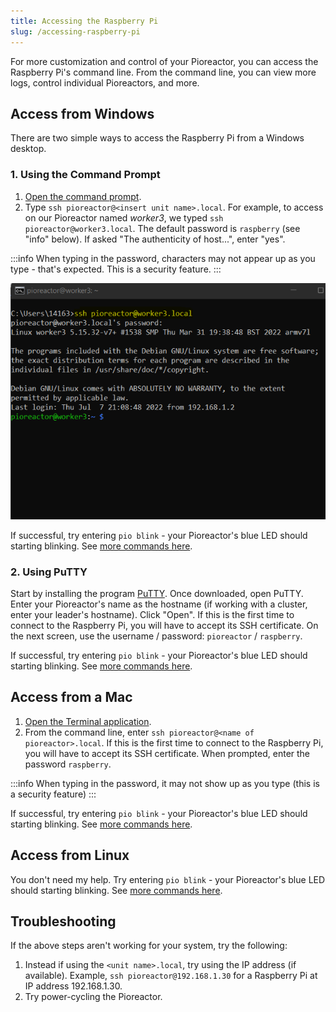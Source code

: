 ```yaml
---
title: Accessing the Raspberry Pi
slug: /accessing-raspberry-pi
---
```



For more customization and control of your Pioreactor, you can access the Raspberry Pi's command line. From the command line, you can view more logs, control individual Pioreactors, and more.

## Access from Windows

There are two simple ways to access the Raspberry Pi from a Windows desktop.

### 1. Using the Command Prompt

1. [Open the command prompt](https://support.kaspersky.com/common/windows/14637#block0).
2. Type `ssh pioreactor@<insert unit name>.local`. For example, to access on our Pioreactor named _worker3_, we typed `ssh pioreactor@worker3.local`. The default password is `raspberry` (see "info" below). If asked "The authenticity of host...", enter "yes".

:::info
When typing in the password, characters may not appear up as you type - that's expected. This is a security feature.
:::


  ![A computer console with `ssh pioreactor@worker3.local` typed in, and the resulting active console on the Raspberry Pi.](/img/experiments/turbidostat/ssh_into_unit.png)

If successful, try entering `pio blink` - your Pioreactor's blue LED should starting blinking. See [more commands here](/user-guide/cli).


### 2. Using PuTTY

Start by installing the program [PuTTY](https://www.putty.org/). Once downloaded, open PuTTY. Enter your Pioreactor's name as the hostname (if working with a cluster, enter your leader's hostname). Click "Open". If this is the first time to connect to the Raspberry Pi, you will have to accept its SSH certificate. On the next screen, use the username / password: `pioreactor` / `raspberry`.

If successful, try entering `pio blink` - your Pioreactor's blue LED should starting blinking. See [more commands here](/user-guide/cli).


## Access from a Mac

1. [Open the Terminal application](https://www.makeuseof.com/open-terminal-on-mac/).
2. From the command line, enter `ssh pioreactor@<name of pioreactor>.local`. If this is the first time to connect to the Raspberry Pi, you will have to accept its SSH certificate. When prompted, enter the password `raspberry`.

:::info
When typing in the password, it may not show up as you type (this is a security feature)
:::

If successful, try entering `pio blink` - your Pioreactor's blue LED should starting blinking. See [more commands here](/user-guide/cli).


## Access from Linux

You don't need my help. Try entering `pio blink` - your Pioreactor's blue LED should starting blinking. See [more commands here](/user-guide/cli).


## Troubleshooting

If the above steps aren't working for your system, try the following:

1. Instead if using the `<unit name>.local`, try using the IP address (if available). Example, `ssh pioreactor@192.168.1.30` for a Raspberry Pi at IP address 192.168.1.30.
2. Try power-cycling the Pioreactor.

